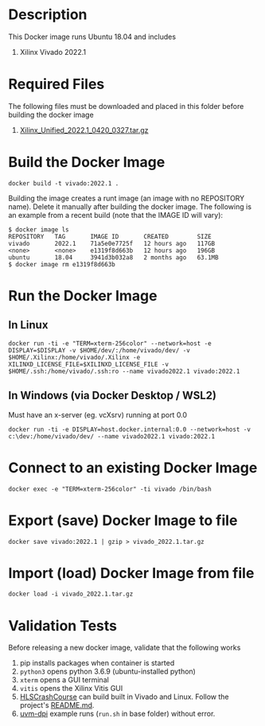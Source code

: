 # Description
This Docker image runs Ubuntu 18.04 and includes
1. Xilinx Vivado 2022.1

# Required Files
The following files must be downloaded and placed in this folder before building the docker image
1. [Xilinx_Unified_2022.1_0420_0327.tar.gz](https://www.xilinx.com/member/forms/download/xef.html?filename=Xilinx_Unified_2022.1_0420_0327.tar.gz)

# Build the Docker Image
```console
docker build -t vivado:2022.1 .
```

Building the image creates a runt image (an image with no REPOSITORY name). Delete it manually after building the docker image. The following is an example from a recent build (note that the IMAGE ID will vary):
```console
$ docker image ls
REPOSITORY   TAG       IMAGE ID       CREATED        SIZE
vivado       2022.1    71a5e0e7725f   12 hours ago   117GB
<none>       <none>    e1319f8d663b   12 hours ago   196GB
ubuntu       18.04     3941d3b032a8   2 months ago   63.1MB
$ docker image rm e1319f8d663b

```

# Run the Docker Image
## In Linux
```console
docker run -ti -e "TERM=xterm-256color" --network=host -e DISPLAY=$DISPLAY -v $HOME/dev/:/home/vivado/dev/ -v $HOME/.Xilinx:/home/vivado/.Xilinx -e XILINXD_LICENSE_FILE=$XILINXD_LICENSE_FILE -v $HOME/.ssh:/home/vivado/.ssh:ro --name vivado2022.1 vivado:2022.1
```
## In Windows (via Docker Desktop / WSL2)
Must have an x-server (eg. vcXsrv) running at port 0.0
```
docker run -ti -e DISPLAY=host.docker.internal:0.0 --network=host -v c:\dev:/home/vivado/dev/ --name vivado2022.1 vivado:2022.1
```

# Connect to an existing Docker Image
```console
docker exec -e "TERM=xterm-256color" -ti vivado /bin/bash
```

# Export (save) Docker Image to file
```console
docker save vivado:2022.1 | gzip > vivado_2022.1.tar.gz
```

# Import (load) Docker Image from file
```console
docker load -i vivado_2022.1.tar.gz
```

# Validation Tests
Before releasing a new docker image, validate that the following works
1. pip installs packages when container is started
2. `python3` opens python 3.6.9 (ubuntu-installed python)
3. `xterm` opens a GUI terminal
4. `vitis` opens the Xilinx Vitis GUI
5. [HLSCrashCourse](https://github.com/jsloan256/HLSCrashCourse) can build built in Vivado and Linux. Follow the project's [README.md](https://github.com/jsloan256/HLSCrashCourse/blob/main/README.md).
6. [uvm-dpi](https://github.tsc.com/john-sloan/uvm-dpi) example runs (`run.sh` in base folder) without error.
